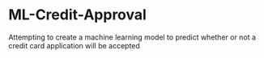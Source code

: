 # ML-Credit-Approval
Attempting to create a machine learning model to predict whether or not a credit card application will be accepted
